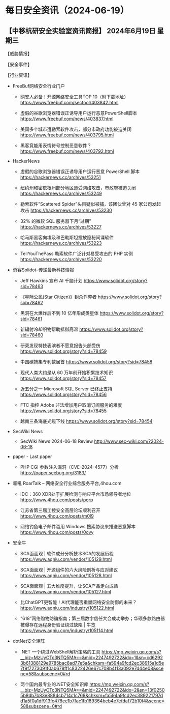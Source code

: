 # 每日安全资讯（2024-06-19）

【中移杭研安全实验室资讯简报】
2024年6月19日 星期三
---------------------------
【威胁情报】

【安全事件】

【行业资讯】

- FreeBuf网络安全行业门户
  - 网安人必备！开源网络安全工具TOP 10（附下载地址）
https://www.freebuf.com/sectool/403842.html

  - 虚假的谷歌浏览器错误正诱导用户运行恶意PowerShell脚本
https://www.freebuf.com/news/403837.html

  - 美国多个城市遭勒索软件攻击，部分市政府功能被迫关闭
https://www.freebuf.com/news/403795.html

  - 黑客竟能用表情符号控制恶意软件？
https://www.freebuf.com/news/403792.html

- HackerNews
  - 虚假的谷歌浏览器错误正诱导用户运行恶意 PowerShell 脚本
https://hackernews.cc/archives/53251

  - 纽约州和密歇根州部分地区遭受网络攻击，市政府被迫关闭
https://hackernews.cc/archives/53249

  - 勒索软件”Scattered Spider”头目疑似被捕，该团伙曾对 45 家公司发起攻击
https://hackernews.cc/archives/53230

  - 32% 的微软 SQL 服务器下月“过期”
https://hackernews.cc/archives/53227

  - 哈马斯黑客向埃及和巴勒斯坦投放隐秘间谍软件
https://hackernews.cc/archives/53223

  - TellYouThePass 勒索软件广泛针对易受攻击的 PHP 实例
https://hackernews.cc/archives/53220

- 奇客Solidot–传递最新科技情报
  - Jeff Hawkins 宣布 AI 千脑计划
https://www.solidot.org/story?sid=78463

  - 《星际公民(Star Citizen)》封杀作弊者
https://www.solidot.org/story?sid=78462

  - 黑洞在大爆炸后不到 10 亿年形成类星体
https://www.solidot.org/story?sid=78461

  - 新辐射冷却织物帮助抵御高温
https://www.solidot.org/story?sid=78460

  - 研究发现特技表演者不愿意报告头部受伤
https://www.solidot.org/story?sid=78459

  - 中国碳捕集专利数居首
https://www.solidot.org/story?sid=78458

  - 现代人类大约是从 60 万年前开始积累技术知识
https://www.solidot.org/story?sid=78457

  - 近五分之一 Microsoft SQL Server 已终止支持
https://www.solidot.org/story?sid=78456

  - FTC 指控 Adobe 非法增加用户取消订阅服务的难度
https://www.solidot.org/story?sid=78455

  - 越南三条海底光缆下线
https://www.solidot.org/story?sid=78454

- SecWiki News
  - SecWiki News 2024-06-18 Review
http://www.sec-wiki.com/?2024-06-18

- paper - Last paper
  - PHP CGI 参数注入漏洞（CVE-2024-4577）分析
https://paper.seebug.org/3183/

- 嘶吼 RoarTalk – 网络安全行业综合服务平台,4hou.com
  - IDC：360 XDR处于扩展检测与响应平台市场领导者地位
https://www.4hou.com/posts/porp

  - 江苏省第三届工控安全高层论坛顺利召开
https://www.4hou.com/posts/m0l9

  - 网络钓鱼电子邮件滥用 Windows 搜索协议来推送恶意脚本
https://www.4hou.com/posts/0ovy

- 安全牛
  - SCA面面观 | 软件成分分析技术SCA的发展历程
https://www.aqniu.com/vendor/105129.html

  - SCA面面观 | 开源组件的六大风险剖析与应对建议
https://www.aqniu.com/vendor/105128.html

  - SCA面面观 | 五大维度提升，让SCA产品走向成熟
https://www.aqniu.com/vendor/105127.html

  - 比ChatGPT更智能！AI代理能否重塑网络安全防御的未来？
https://www.aqniu.com/industry/105122.html

  - “618”网络购物防骗指南；第三届数字信任大会成功举办；华硕多款路由器被曝存在远程身份验证绕过缺陷 | 牛览
https://www.aqniu.com/industry/105114.html

- dotNet安全矩阵
  - .NET 一个绕过WebShell解析策略的工具
https://mp.weixin.qq.com/s?__biz=MzUyOTc3NTQ5MA==&mid=2247492722&idx=1&sn=cd62923b61388129e9785bac8ad77e5a&chksm=fa594a9fcd2ec38915a1d5e7f9f7273091f0ab678ff1c8322426e67c708b4f13a092e7d44e08&scene=58&subscene=0#rd

  - 两个国内最专业的.NET安全知识库
https://mp.weixin.qq.com/s?__biz=MzUyOTc3NTQ5MA==&mid=2247492722&idx=2&sn=13f02505b8db7b83e8884cb714c1c768&chksm=fa594a9fcd2ec389221797dd1a5f0a1df913fc478ee1b7fac1fb189364beb4e7efdaf72b10f4&scene=58&subscene=0#rd

